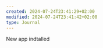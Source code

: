 ```yaml
---
created: 2024-07-24T23:41:29+02:00
modified: 2024-07-24T23:41:42+02:00
type: Journal
---
```


New app indtalled

